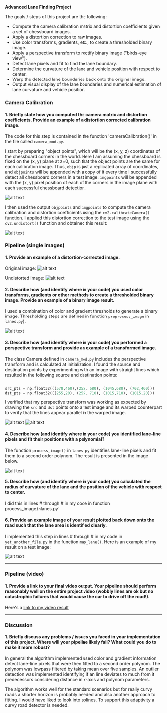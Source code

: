 ****Advanced Lane Finding Project****

The goals / steps of this project are the following:

* Compute the camera calibration matrix and distortion coefficients given a set of chessboard images.
* Apply a distortion correction to raw images.
* Use color transforms, gradients, etc., to create a thresholded binary image.
* Apply a perspective transform to rectify binary image ("birds-eye view").
* Detect lane pixels and fit to find the lane boundary.
* Determine the curvature of the lane and vehicle position with respect to center.
* Warp the detected lane boundaries back onto the original image.
* Output visual display of the lane boundaries and numerical estimation of lane curvature and vehicle position.

[//]: # (Image References)

[image05]: ./camera_cal/calibration1.jpg "Distorted"
[image1]: ./examples/undistort_output.png "Undistorted"
[image2]: ./test_images/test2.jpg "Road Transformed"
[image25]:  ./output_images/undistorted_test2.png ""
[image3]: ./output_images/binary_combo_example.png "Binary Example"
[image45]: ./output_images/warped_straight_lines1.png "Warp Example"
[image4]: ./output_images/straight_lines1.png "Warp Example"
[image5]: ./examples/color_fit_lines.jpg "Fit Visual"
[image6]: ./output_images/video_out.png "Output"
[video1]: ./project_video.mp4 "Video"


### Camera Calibration

#### 1. Briefly state how you computed the camera matrix and distortion coefficients. Provide an example of a distortion corrected calibration image.

The code for this step is contained in the function 'cameraCalibration()' in the file called `camera_mod.py`.  

I start by preparing "object points", which will be the (x, y, z) coordinates of the chessboard corners in the world. Here I am assuming the chessboard is fixed on the (x, y) plane at z=0, such that the object points are the same for each calibration image.  Thus, `objp` is just a replicated array of coordinates, and `objpoints` will be appended with a copy of it every time I successfully detect all chessboard corners in a test image.  `imgpoints` will be appended with the (x, y) pixel position of each of the corners in the image plane with each successful chessboard detection.  

![alt text][image05]

I then used the output `objpoints` and `imgpoints` to compute the camera calibration and distortion coefficients using the `cv2.calibrateCamera()` function.  I applied this distortion correction to the test image using the `cv2.undistort()` function and obtained this result: 

![alt text][image1]

### Pipeline (single images)

#### 1. Provide an example of a distortion-corrected image.
Original image:
![alt text][image2]

Undistorted image:
![alt text][image25]

#### 2. Describe how (and identify where in your code) you used color transforms, gradients or other methods to create a thresholded binary image.  Provide an example of a binary image result.

I used a combination of color and gradient thresholds to generate a binary image. Thresholding steps are defined in function `preprocess_image` in `lanes.py`).

![alt text][image3]

#### 3. Describe how (and identify where in your code) you performed a perspective transform and provide an example of a transformed image.

The class Camera defined in `camera_mod.py` includes the perspective transform and is calculated at initialization. I found the source and destination points by experimenting with an image with straight lines which resulted in the following source and destination points:

```python

src_pts = np.float32(((578,460),(255, 680), (1045,680), (702,460)))
dst_pts = np.float32(((255,20), (255, 710), (1015,710), (1015,20))) 

```

I verified that my perspective transform was working as expected by drawing the `src` and `dst` points onto a test image and its warped counterpart to verify that the lines appear parallel in the warped image.

![alt text][image4]
![alt text][image45]

#### 4. Describe how (and identify where in your code) you identified lane-line pixels and fit their positions with a polynomial?

The function `process_image()` in `lanes.py` identifies lane-line pixels and fit them to a second order polynom. The result is presented in the image below.

![alt text][image5]

#### 5. Describe how (and identify where in your code) you calculated the radius of curvature of the lane and the position of the vehicle with respect to center.

I did this in lines # through # in my code in function process_image` in `lanes.py`

#### 6. Provide an example image of your result plotted back down onto the road such that the lane area is identified clearly.

I implemented this step in lines # through # in my code in `yet_another_file.py` in the function `map_lane()`.  Here is an example of my result on a test image:

![alt text][image6]

---

### Pipeline (video)

#### 1. Provide a link to your final video output.  Your pipeline should perform reasonably well on the entire project video (wobbly lines are ok but no catastrophic failures that would cause the car to drive off the road!).

Here's a [link to my video result](./project_video.mp4)

---

### Discussion

#### 1. Briefly discuss any problems / issues you faced in your implementation of this project.  Where will your pipeline likely fail?  What could you do to make it more robust?
In general the algorithm implemented used color and gradient information detect lane-line pixels that were then fitted to a second order polynom. The polynom was lowpass filtered by taking mean over five samples. An outlier detection was implemented identifying if an line deviates to much from it predecessors considering distance in x-axis and polynom parameters.

The algorithm works well for the standard scenarios but for really curvy roads a shorter horizon is probably needed and also another approach to fitting. I would have liked to look into splines. To support this adaptivity a curvy road detector is needed. 
